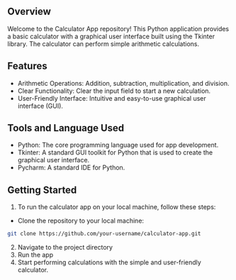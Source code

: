 ## Overview
Welcome to the Calculator App repository! This Python application provides a basic calculator with a graphical user interface built using the Tkinter library. The calculator can perform simple arithmetic calculations. 


## Features
- Arithmetic Operations: Addition, subtraction, multiplication, and division. 
- Clear Functionality: Clear the input field to start a new calculation.
- User-Friendly Interface: Intuitive and easy-to-use graphical user interface (GUI).

## Tools and Language Used
- Python: The core programming language used for app development.
- Tkinter: A standard GUI toolkit for Python that is used to create the graphical user interface.
- Pycharm: A standard IDE for Python.

## Getting Started
1. To run the calculator app on your local machine, follow these steps:

- Clone the repository to your local machine:
```bash
git clone https://github.com/your-username/calculator-app.git 
```
2. Navigate to the project directory
3. Run the app
4. Start performing calculations with the simple and user-friendly calculator.

